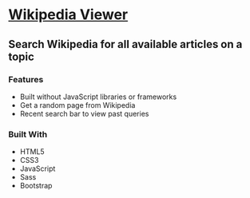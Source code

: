 # [Wikipedia Viewer](http://tobychow.github.io/wiki)
## Search Wikipedia for all available articles on a topic

### Features
- Built without JavaScript libraries or frameworks
- Get a random page from Wikipedia
- Recent search bar to view past queries

### Built With
- HTML5 
- CSS3
- JavaScript
- Sass
- Bootstrap